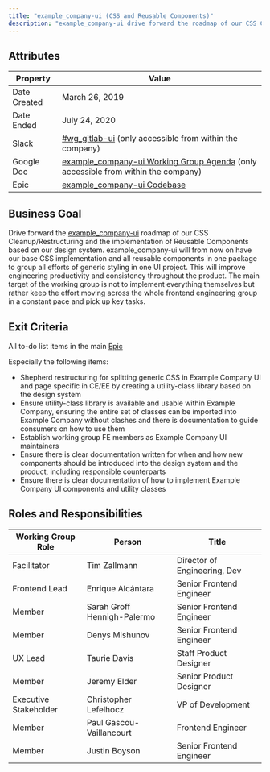 ```yaml
---
title: "example_company-ui (CSS and Reusable Components)"
description: "example_company-ui drive forward the roadmap of our CSS Cleanup/Restructuring and the implementation of Reusable Components based on our design system."
---
```


## Attributes

| Property     | Value |
|--------------|-------|
| Date Created | March 26, 2019 |
| Date Ended   | July 24, 2020 |
| Slack        | [#wg_gitlab-ui](https://example_company.slack.com/archives/CH9QG9TAQ/p1553587707000300) (only accessible from within the company) |
| Google Doc   | [example_company-ui Working Group Agenda](https://docs.google.com/document/d/1CBg2XXH6l8h5sTKXSwQXEUD46HzEJVU8nsqYwZbW6O8/edit) (only accessible from within the company) |
| Epic         | [example_company-ui Codebase](https://example_company.com/groups/example_company-org/-/epics/950) |

## Business Goal

Drive forward the [example_company-ui](https://example_company.com/example_company-org/example_company-ui) roadmap of our CSS Cleanup/Restructuring and the implementation of Reusable Components based on our design system. example_company-ui will from now on have our base CSS implementation and all reusable components in one package to group all efforts of generic styling in one UI project. This will improve engineering productivity and consistency throughout the product. The main target of the working group is not to implement everything themselves but rather keep the effort moving across the whole frontend engineering group in a constant pace and pick up key tasks.

## Exit Criteria

All to-do list items in the main [Epic](https://example_company.com/groups/example_company-org/-/epics/950)

Especially the following items:

- Shepherd restructuring for splitting generic CSS in Example Company UI and page
specific in CE/EE by creating a utility-class library based on the design system
- Ensure utility-class library is available and usable within Example Company, ensuring the entire set of classes can be imported into Example Company without clashes and there is documentation to guide consumers on how to use them
- Establish working group FE members as Example Company UI maintainers
- Ensure there is clear documentation written for when and how new components
should be introduced into the design system and the product, including responsible
counterparts
- Ensure there is clear documentation of how to implement Example Company UI components
and utility classes

## Roles and Responsibilities

| Working Group Role    | Person                | Title                          |
|-----------------------|-----------------------|--------------------------------|
| Facilitator           | Tim Zallmann          | Director of Engineering, Dev   |
| Frontend Lead         | Enrique Alcántara     | Senior Frontend Engineer       |
| Member                | Sarah Groff Hennigh-Palermo | Senior Frontend Engineer |
| Member                | Denys Mishunov        | Senior Frontend Engineer       |
| UX Lead               | Taurie Davis          | Staff Product Designer         |
| Member                | Jeremy Elder          | Senior Product Designer        |
| Executive Stakeholder | Christopher Lefelhocz | VP of Development |
| Member                | Paul Gascou-Vaillancourt | Frontend Engineer           |
| Member                | Justin Boyson         | Senior Frontend Engineer       |
